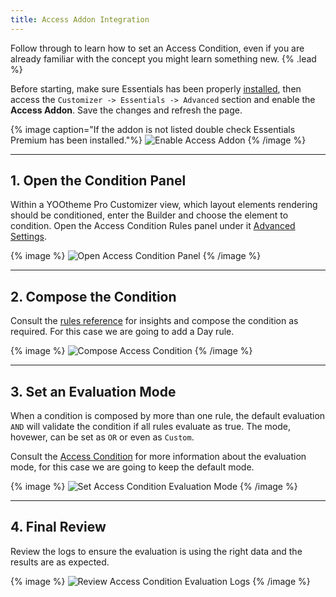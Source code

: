 ```yaml
---
title: Access Addon Integration
---
```


Follow through to learn how to set an Access Condition, even if you are already familiar with the concept you might learn something new. {% .lead %}

Before starting, make sure Essentials has been properly [installed](../../integration), then access the `Customizer -> Essentials -> Advanced` section and enable the **Access Addon**. Save the changes and refresh the page.

{% image caption="If the addon is not listed double check Essentials Premium has been installed."%}
![Enable Access Addon](/assets/ytp/access/integration/enable-addon.gif)
{% /image %}

---

## 1. Open the Condition Panel

Within a YOOtheme Pro Customizer view, which layout elements rendering should be conditioned, enter the Builder and choose the element to condition. Open the Access Condition Rules panel under it [Advanced Settings](https://yootheme.com/support/yootheme-pro/joomla/elements).

{% image %}
![Open Access Condition Panel](/assets/ytp/access/integration/open-condition-panel.gif)
{% /image %}

---

## 2. Compose the Condition

Consult the [rules reference](./rules) for insights and compose the condition as required. For this case we are going to add a Day rule.

{% image %}
![Compose Access Condition](/assets/ytp/access/integration/compose-condition.gif)
{% /image %}

---

## 3. Set an Evaluation Mode

When a condition is composed by more than one rule, the default evaluation `AND` will validate the condition if all rules evaluate as true. The mode, hovewer, can be set as `OR` or even as `Custom`.

Consult the [Access Condition](./condition) for more information about the evaluation mode, for this case we are going to keep the default mode.

{% image %}
![Set Access Condition Evaluation Mode](/assets/ytp/access/integration/set-evaluation-mode.gif)
{% /image %}

---

## 4. Final Review

Review the logs to ensure the evaluation is using the right data and the results are as expected.

{% image %}
![Review Access Condition Evaluation Logs](/assets/ytp/access/integration/review-evaluation-logs.gif)
{% /image %}
